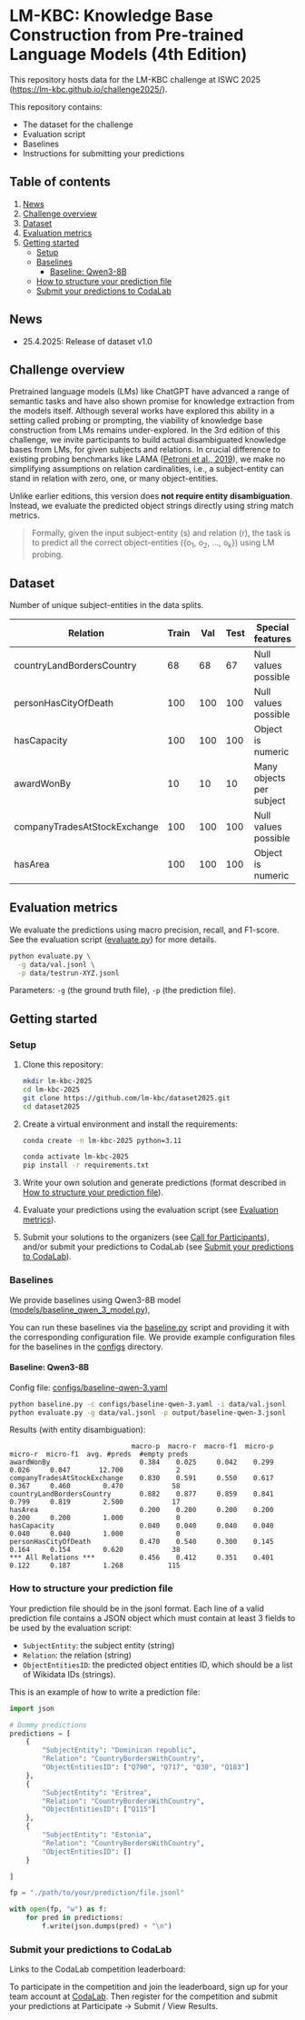 # LM-KBC: Knowledge Base Construction from Pre-trained Language Models (4th Edition)

This repository hosts data for the LM-KBC challenge at ISWC
2025 (https://lm-kbc.github.io/challenge2025/).

This repository contains:

- The dataset for the challenge
- Evaluation script
- Baselines
- Instructions for submitting your predictions

## Table of contents

1. [News](#news)
2. [Challenge overview](#challenge-overview)
3. [Dataset](#dataset)
4. [Evaluation metrics](#evaluation-metrics)
5. [Getting started](#getting-started)
    - [Setup](#setup)
    - [Baselines](#baselines)
        - [Baseline: Qwen3-8B](#baseline-qwen3-8b)
    - [How to structure your prediction file](#how-to-structure-your-prediction-file)
    - [Submit your predictions to CodaLab](#submit-your-predictions-to-codalab)

## News

- 25.4.2025: Release of dataset v1.0

## Challenge overview

Pretrained language models (LMs) like ChatGPT have advanced a range of semantic
tasks and have also shown promise for
knowledge extraction from the models itself. Although several works have
explored this ability in a setting called
probing or prompting, the viability of knowledge base construction from LMs
remains under-explored. In the 3rd edition
of this challenge, we invite participants to build actual disambiguated
knowledge bases from LMs, for given subjects and
relations. In crucial difference to existing probing benchmarks like
LAMA ([Petroni et al., 2019](https://arxiv.org/pdf/1909.01066.pdf)), we make no
simplifying assumptions on relation
cardinalities, i.e., a subject-entity can stand in relation with zero, one, or
many object-entities. 

Unlike earlier editions, this version does **not require entity disambiguation**. Instead, we
evaluate the predicted object strings directly using string match metrics.

> Formally, given the input subject-entity (s) and relation (r), the task is to
> predict all the correct
> object-entities ({o<sub>1</sub>, o<sub>2</sub>, ..., o<sub>k</sub>}) using LM
> probing.

## Dataset

Number of unique subject-entities in the data splits.

<table>
<thead>
    <tr>
        <th>Relation</th>
        <th>Train</th>
        <th>Val</th>
        <th>Test</th>
        <th>Special features</th>
    </tr>
</thead>
<tbody>
    <tr>
        <td>countryLandBordersCountry</td>
        <td>68</td>
        <td>68</td>
        <td>67</td>
        <td>Null values possible</td>
    </tr>
    <tr>
        <td>personHasCityOfDeath</td>
        <td>100</td>
        <td>100</td>
        <td>100</td>
        <td>Null values possible</td>
    </tr>
    <tr>
        <td>hasCapacity</td>
        <td>100</td>
        <td>100</td>
        <td>100</td>
        <td>Object is numeric</td>
    </tr>
    <tr>
        <td>awardWonBy</td>
        <td>10</td>
        <td>10</td>
        <td>10</td>
        <td>Many objects per subject</td>
    </tr>
    <tr>
        <td>companyTradesAtStockExchange</td>
        <td>100</td>
        <td>100</td>
        <td>100</td>
        <td>Null values possible</td>
    </tr>
        <tr>
        <td>hasArea</td>
        <td>100</td>
        <td>100</td>
        <td>100</td>
        <td>Object is numeric</td>
    </tr>
</tbody>
</table>

## Evaluation metrics

We evaluate the predictions using macro precision, recall, and F1-score.
See the evaluation script ([evaluate.py](evaluate.py)) for more details.

```bash
python evaluate.py \
  -g data/val.jsonl \
  -p data/testrun-XYZ.jsonl
```

Parameters: ``-g`` (the ground truth file), ``-p`` (the prediction file).

## Getting started

### Setup

1. Clone this repository:

    ```bash
    mkdir lm-kbc-2025
    cd lm-kbc-2025
    git clone https://github.com/lm-kbc/dataset2025.git
    cd dataset2025
    ```

2. Create a virtual environment and install the requirements:

    ```bash
    conda create -n lm-kbc-2025 python=3.11
    ```

    ```bash
    conda activate lm-kbc-2025
    pip install -r requirements.txt
    ```

3. Write your own solution and generate predictions (format described
   in [How to structure your prediction file](#how-to-structure-your-prediction-file)).
4. Evaluate your predictions using the evaluation script
   (see [Evaluation metrics](#evaluation-metrics)).
5. Submit your solutions to the organizers
   (see [Call for Participants](https://lm-kbc.github.io/challenge2025/#call-for-participants)),
   and/or submit your predictions to CodaLab
   (see [Submit your predictions to CodaLab](#submit-your-predictions-to-codalab)).

### Baselines

We provide baselines using Qwen3-8B model ([models/baseline_qwen_3_model.py](models/baseline_qwen_3_model.py)),

You can run these baselines via the [baseline.py](baseline.py) script and
providing it with the corresponding configuration file. We provide example
configuration files for the baselines in the [configs](configs) directory.

#### Baseline: Qwen3-8B

Config
file: [configs/baseline-qwen-3.yaml](configs/baseline-qwen-3.yaml)

```bash
python baseline.py -c configs/baseline-qwen-3.yaml -i data/val.jsonl
python evaluate.py -g data/val.jsonl -p output/baseline-qwen-3.jsonl
```

Results (with entity disambiguation):

```text
                              macro-p  macro-r  macro-f1  micro-p  micro-r  micro-f1  avg. #preds  #empty preds
awardWonBy                      0.384    0.025     0.042    0.299    0.026     0.047       12.700             2
companyTradesAtStockExchange    0.830    0.591     0.550    0.617    0.367     0.460        0.470            58
countryLandBordersCountry       0.882    0.877     0.859    0.841    0.799     0.819        2.500            17
hasArea                         0.200    0.200     0.200    0.200    0.200     0.200        1.000             0
hasCapacity                     0.040    0.040     0.040    0.040    0.040     0.040        1.000             0
personHasCityOfDeath            0.470    0.540     0.300    0.145    0.164     0.154        0.620            38
*** All Relations ***           0.456    0.412     0.351    0.401    0.122     0.187        1.268           115
```

### How to structure your prediction file

Your prediction file should be in the jsonl format.
Each line of a valid prediction file contains a JSON object which must
contain at least 3 fields to be used by the evaluation script:

- ``SubjectEntity``: the subject entity (string)
- ``Relation``: the relation (string)
- ``ObjectEntitiesID``: the predicted object entities ID, which should be a list
  of Wikidata IDs (strings).

This is an example of how to write a prediction file:

```python
import json

# Dummy predictions
predictions = [
    {
        "SubjectEntity": "Dominican republic",
        "Relation": "CountryBordersWithCountry",
        "ObjectEntitiesID": ["Q790", "Q717", "Q30", "Q183"]
    },
    {
        "SubjectEntity": "Eritrea",
        "Relation": "CountryBordersWithCountry",
        "ObjectEntitiesID": ["Q115"]
    },
    {
        "SubjectEntity": "Estonia",
        "Relation": "CountryBordersWithCountry",
        "ObjectEntitiesID": []
    }

]

fp = "./path/to/your/prediction/file.jsonl"

with open(fp, "w") as f:
    for pred in predictions:
        f.write(json.dumps(pred) + "\n")
```

### Submit your predictions to CodaLab

Links to the CodaLab competition leaderboard:


To participate in the competition and join the leaderboard, sign up for your team account at [CodaLab](https://codalab.lisn.upsaclay.fr).
Then register for the competition and submit your predictions at Participate -> Submit / View Results.
